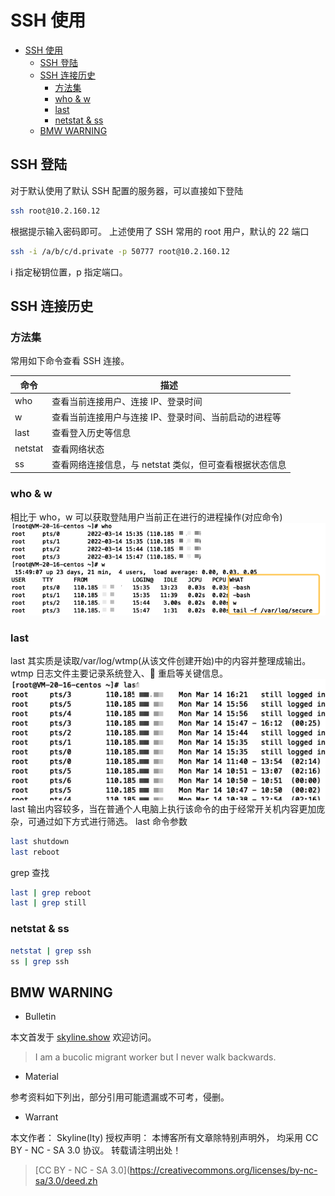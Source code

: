 # SSH 使用

<!-- @import "[TOC]" {cmd="toc" depthFrom=1 depthTo=6 orderedList=false} -->

<!-- code_chunk_output -->

- [SSH 使用](#ssh-使用)
  - [SSH 登陆](#ssh-登陆)
  - [SSH 连接历史](#ssh-连接历史)
    - [方法集](#方法集)
    - [who & w](#who--w)
    - [last](#last)
    - [netstat & ss](#netstat--ss)
  - [BMW WARNING](#bmw-warning)


<!-- /code_chunk_output -->

## SSH 登陆

对于默认使用了默认 SSH 配置的服务器，可以直接如下登陆

```sh
ssh root@10.2.160.12
```

根据提示输入密码即可。
上述使用了 SSH 常用的 root 用户，默认的 22 端口

```sh
ssh -i /a/b/c/d.private -p 50777 root@10.2.160.12
```

i 指定秘钥位置，p 指定端口。

## SSH 连接历史

### 方法集

常用如下命令查看 SSH 连接。

| 命令    | 描述                                                    |
| ------- | ------------------------------------------------------- |
| who     | 查看当前连接用户、连接 IP、登录时间                     |
| w       | 查看当前连接用户与连接 IP、登录时间、当前启动的进程等   |
| last    | 查看登入历史等信息                                      |
| netstat | 查看网络状态                                            |
| ss      | 查看网络连接信息，与 netstat 类似，但可查看根据状态信息 |

### who & w

相比于 who，w 可以获取登陆用户当前正在进行的进程操作(对应命令)
![SSH使用20220314155021](https://raw.githubusercontent.com/skylinety/blog-pics/master/imgs/SSH%E4%BD%BF%E7%94%A820220314155021.png)

### last

last 其实质是读取/var/log/wtmp(从该文件创建开始)中的内容并整理成输出。
wtmp 日志文件主要记录系统登入、 重启等关键信息。
![SSH使用20220314162422](https://raw.githubusercontent.com/skylinety/blog-pics/master/imgs/SSH%E4%BD%BF%E7%94%A820220314162422.png)
last 输出内容较多，当在普通个人电脑上执行该命令的由于经常开关机内容更加庞杂，可通过如下方式进行筛选。
last 命令参数

```sh
last shutdown
last reboot
```

grep 查找

```sh
last | grep reboot
last | grep still
```

### netstat & ss

```sh
netstat | grep ssh
ss | grep ssh
```

## BMW WARNING

- Bulletin

本文首发于 [skyline.show](http://www.skyline.show)  欢迎访问。

> I am a bucolic migrant worker but I never walk backwards.

- Material

参考资料如下列出，部分引用可能遗漏或不可考，侵删。

>

- Warrant

本文作者： Skyline(lty)
授权声明： 本博客所有文章除特别声明外， 均采用 CC BY - NC - SA 3.0 协议。 转载请注明出处！

> [CC BY - NC - SA 3.0](https://creativecommons.org/licenses/by-nc-sa/3.0/deed.zh
